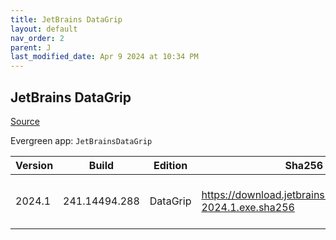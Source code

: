 ```yaml
---
title: JetBrains DataGrip
layout: default
nav_order: 2
parent: J
last_modified_date: Apr 9 2024 at 10:34 PM
---
```


## JetBrains DataGrip

[Source](https://www.jetbrains.com/datagrip)

Evergreen app: `JetBrainsDataGrip`

| Version | Build         | Edition  | Sha256                                                     | Date       | Size       | Type | URI                                                                                                        |
| ------- | ------------- | -------- | ---------------------------------------------------------- | ---------- | ---------- | ---- | ---------------------------------------------------------------------------------------------------------- |
| 2024.1  | 241.14494.288 | DataGrip | https://download.jetbrains.com/cpp/CLion-2024.1.exe.sha256 | 04/09/2024 | 1094822200 | exe  | [https://download.jetbrains.com/cpp/CLion-2024.1.exe](https://download.jetbrains.com/cpp/CLion-2024.1.exe) |

